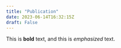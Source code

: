 ```yaml
---
title: "Publication"
date: 2023-06-14T16:32:15Z
draft: False
---
```



This is **bold** text, and this is *emphasized* text.




